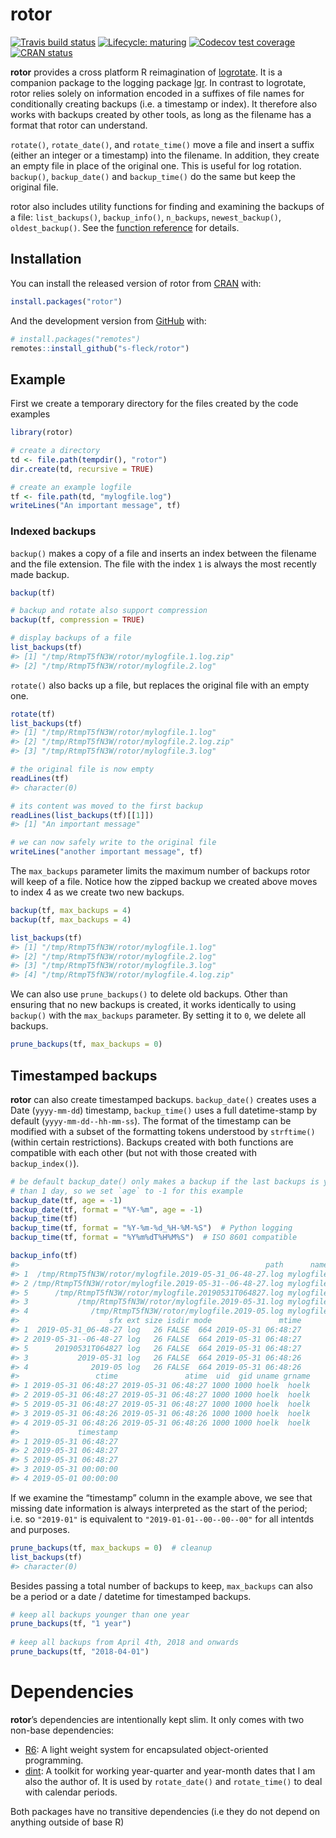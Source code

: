 
<!-- README.md is generated from README.Rmd. Please edit that file -->

# rotor

<!-- badges: start -->

[![Travis build
status](https://travis-ci.org/s-fleck/rotor.svg?branch=master)](https://travis-ci.org/s-fleck/rotor)
[![Lifecycle:
maturing](https://img.shields.io/badge/lifecycle-maturing-blue.svg)](https://www.tidyverse.org/lifecycle/#maturing)
[![Codecov test
coverage](https://codecov.io/gh/s-fleck/rotor/branch/master/graph/badge.svg)](https://codecov.io/gh/s-fleck/rotor?branch=master)
[![CRAN
status](https://www.r-pkg.org/badges/version/rotor)](https://cran.r-project.org/package=rotor)
<!-- badges: end -->

**rotor** provides a cross platform R reimagination of
[logrotate](https://linux.die.net/man/8/logrotate). It is a companion
package to the logging package [lgr](https://github.com/s-fleck/lgr). In
contrast to logrotate, rotor relies solely on information encoded in a
suffixes of file names for conditionally creating backups (i.e. a
timestamp or index). It therefore also works with backups created by
other tools, as long as the filename has a format that rotor can
understand.

`rotate()`, `rotate_date()`, and `rotate_time()` move a file and insert
a suffix (either an integer or a timestamp) into the filename. In
addition, they create an empty file in place of the original one. This
is useful for log rotation. `backup()`, `backup_date()` and
`backup_time()` do the same but keep the original file.

rotor also includes utility functions for finding and examining the
backups of a file: `list_backups()`, `backup_info()`, `n_backups`,
`newest_backup()`, `oldest_backup()`. See the [function
reference](https://s-fleck.github.io/rotor/reference/index.html) for
details.

## Installation

You can install the released version of rotor from
[CRAN](https://CRAN.R-project.org) with:

``` r
install.packages("rotor")
```

And the development version from [GitHub](https://github.com/) with:

``` r
# install.packages("remotes")
remotes::install_github("s-fleck/rotor")
```

## Example

First we create a temporary directory for the files created by the code
examples

``` r
library(rotor)

# create a directory
td <- file.path(tempdir(), "rotor")
dir.create(td, recursive = TRUE)

# create an example logfile
tf <- file.path(td, "mylogfile.log")
writeLines("An important message", tf)
```

### Indexed backups

`backup()` makes a copy of a file and inserts an index between the
filename and the file extension. The file with the index `1` is always
the most recently made backup.

``` r
backup(tf)

# backup and rotate also support compression
backup(tf, compression = TRUE) 

# display backups of a file
list_backups(tf)  
#> [1] "/tmp/RtmpT5fN3W/rotor/mylogfile.1.log.zip"
#> [2] "/tmp/RtmpT5fN3W/rotor/mylogfile.2.log"
```

`rotate()` also backs up a file, but replaces the original file with an
empty one.

``` r
rotate(tf)
list_backups(tf)
#> [1] "/tmp/RtmpT5fN3W/rotor/mylogfile.1.log"    
#> [2] "/tmp/RtmpT5fN3W/rotor/mylogfile.2.log.zip"
#> [3] "/tmp/RtmpT5fN3W/rotor/mylogfile.3.log"

# the original file is now empty
readLines(tf)
#> character(0)

# its content was moved to the first backup
readLines(list_backups(tf)[[1]])
#> [1] "An important message"

# we can now safely write to the original file
writeLines("another important message", tf)
```

The `max_backups` parameter limits the maximum number of backups rotor
will keep of a file. Notice how the zipped backup we created above moves
to index 4 as we create two new backups.

``` r
backup(tf, max_backups = 4)
backup(tf, max_backups = 4)

list_backups(tf)
#> [1] "/tmp/RtmpT5fN3W/rotor/mylogfile.1.log"    
#> [2] "/tmp/RtmpT5fN3W/rotor/mylogfile.2.log"    
#> [3] "/tmp/RtmpT5fN3W/rotor/mylogfile.3.log"    
#> [4] "/tmp/RtmpT5fN3W/rotor/mylogfile.4.log.zip"
```

We can also use `prune_backups()` to delete old backups. Other than
ensuring that no new backups is created, it works identically to using
`backup()` with the `max_backups` parameter. By setting it to `0`, we
delete all backups.

``` r
prune_backups(tf, max_backups = 0)
```

## Timestamped backups

**rotor** can also create timestamped backups. `backup_date()` creates
uses a Date (`yyyy-mm-dd`) timestamp, `backup_time()` uses a full
datetime-stamp by default (`yyyy-mm-dd--hh-mm-ss`). The format of the
timestamp can be modified with a subset of the formatting tokens
understood by `strftime()` (within certain restrictions). Backups
created with both functions are compatible with each other (but not with
those created with
`backup_index()`).

``` r
# be default backup_date() only makes a backup if the last backups is younger
# than 1 day, so we set `age` to -1 for this example
backup_date(tf, age = -1)  
backup_date(tf, format = "%Y-%m", age = -1)
backup_time(tf)
backup_time(tf, format = "%Y-%m-%d_%H-%M-%S")  # Python logging
backup_time(tf, format = "%Y%m%dT%H%M%S")  # ISO 8601 compatible

backup_info(tf)
#>                                                       path      name
#> 1  /tmp/RtmpT5fN3W/rotor/mylogfile.2019-05-31_06-48-27.log mylogfile
#> 2 /tmp/RtmpT5fN3W/rotor/mylogfile.2019-05-31--06-48-27.log mylogfile
#> 5      /tmp/RtmpT5fN3W/rotor/mylogfile.20190531T064827.log mylogfile
#> 3           /tmp/RtmpT5fN3W/rotor/mylogfile.2019-05-31.log mylogfile
#> 4              /tmp/RtmpT5fN3W/rotor/mylogfile.2019-05.log mylogfile
#>                    sfx ext size isdir mode               mtime
#> 1  2019-05-31_06-48-27 log   26 FALSE  664 2019-05-31 06:48:27
#> 2 2019-05-31--06-48-27 log   26 FALSE  664 2019-05-31 06:48:27
#> 5      20190531T064827 log   26 FALSE  664 2019-05-31 06:48:27
#> 3           2019-05-31 log   26 FALSE  664 2019-05-31 06:48:26
#> 4              2019-05 log   26 FALSE  664 2019-05-31 06:48:26
#>                 ctime               atime  uid  gid uname grname
#> 1 2019-05-31 06:48:27 2019-05-31 06:48:27 1000 1000 hoelk  hoelk
#> 2 2019-05-31 06:48:27 2019-05-31 06:48:27 1000 1000 hoelk  hoelk
#> 5 2019-05-31 06:48:27 2019-05-31 06:48:27 1000 1000 hoelk  hoelk
#> 3 2019-05-31 06:48:26 2019-05-31 06:48:26 1000 1000 hoelk  hoelk
#> 4 2019-05-31 06:48:26 2019-05-31 06:48:26 1000 1000 hoelk  hoelk
#>             timestamp
#> 1 2019-05-31 06:48:27
#> 2 2019-05-31 06:48:27
#> 5 2019-05-31 06:48:27
#> 3 2019-05-31 00:00:00
#> 4 2019-05-01 00:00:00
```

If we examine the “timestamp” column in the example above, we see that
missing date information is always interpreted as the start of the
period; i.e. so `"2019-01"` is equivalent to `"2019-01-01--00--00--00"`
for all intentds and purposes.

``` r
prune_backups(tf, max_backups = 0)  # cleanup
list_backups(tf)
#> character(0)
```

Besides passing a total number of backups to keep, `max_backups` can
also be a period or a date / datetime for timestamped backups.

``` r
# keep all backups younger than one year
prune_backups(tf, "1 year") 
  
# keep all backups from April 4th, 2018 and onwards
prune_backups(tf, "2018-04-01")  
```

# Dependencies

**rotor**’s dependencies are intentionally kept slim. It only comes with
two non-base dependencies:

  - [R6](https://github.com/r-lib/R6): A light weight system for
    encapsulated object-oriented programming.
  - [dint](https://github.com/s-fleck/dint): A toolkit for working
    year-quarter and year-month dates that I am also the author of. It
    is used by `rotate_date()` and `rotate_time()` to deal with calendar
    periods.

Both packages have no transitive dependencies (i.e they do not depend on
anything outside of base R)
